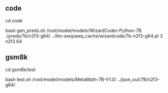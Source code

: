 ## code

cd code

bash gen_preds.sh /root/model/models/WizardCoder-Python-7B ./preds/7b/n2f3-g64/ ../llm-awq/awq_cache/wizardcode/7b-n2f3-g64.pt 3 n2f3 64

## gsm8k

cd gsm8k/test

bash test.sh /root/model/models/MetaMath-7B-V1.0/ ../json_out/7B/n2f3-g64/